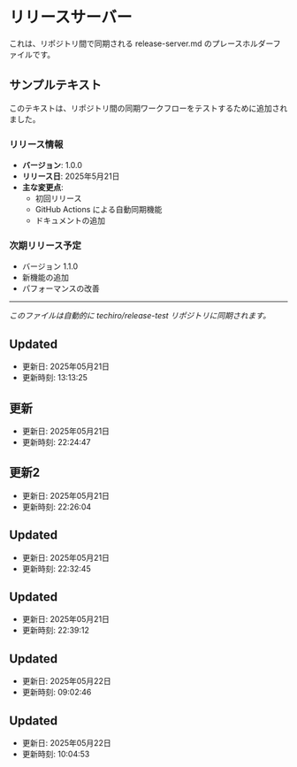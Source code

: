 # リリースサーバー

これは、リポジトリ間で同期される release-server.md のプレースホルダーファイルです。

## サンプルテキスト

このテキストは、リポジトリ間の同期ワークフローをテストするために追加されました。

### リリース情報

- **バージョン**: 1.0.0
- **リリース日**: 2025年5月21日
- **主な変更点**:
  - 初回リリース
  - GitHub Actions による自動同期機能
  - ドキュメントの追加

### 次期リリース予定

- バージョン 1.1.0
- 新機能の追加
- パフォーマンスの改善

---

*このファイルは自動的に techiro/release-test リポジトリに同期されます。*
## Updated
- 更新日: 2025年05月21日
- 更新時刻: 13:13:25

## 更新
- 更新日: 2025年05月21日
- 更新時刻: 22:24:47

## 更新2
- 更新日: 2025年05月21日
- 更新時刻: 22:26:04

## Updated
- 更新日: 2025年05月21日
- 更新時刻: 22:32:45

## Updated
- 更新日: 2025年05月21日
- 更新時刻: 22:39:12

## Updated
- 更新日: 2025年05月22日
- 更新時刻: 09:02:46

## Updated
- 更新日: 2025年05月22日
- 更新時刻: 10:04:53
